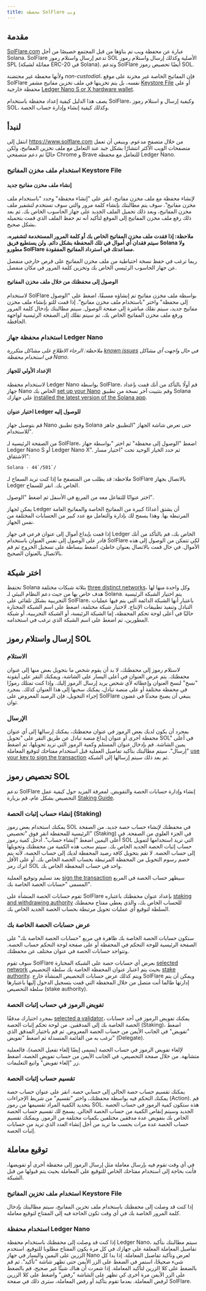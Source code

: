 ```yaml
---
title: محفظة SolFlare ويب
---
```


## مقدمة

[SolFlare.com](https://solflare.com/) عبارة عن محفظة ويب تم بناؤها من قبل المجتمع خصيصًا من أجل Solana. SolFlare تدعم إرسال واستلام رموز SOL الأصلية وكذلك إرسال واستلام رموز SPL (مماثلة لشبكة ERC-20 في Solana). وتدعم SolFlare أيضًا تحصيص رموز SOL.

ولأنها محفظة غير محتضنة _non-custodial_، فإن المفاتيح الخاصة غير مخزنة على موقع SolFlare نفسه، بل يتم تخزينها في ملف تخزين مفاتيح مشفر [Keystore File](#using-a-keystore-file) أو على محفظة خارجية [Ledger Nano S or X hardware wallet](#using-a-ledger-nano-hardware-wallet).

يصف هذا الدليل كيفية إعداد محفظة باستخدام SolFlare، وكيفية إرسال و استلام رموز SOL، وكذلك كيفية إنشاء وإدارة حساب الحصة.

## لنبدأ

انتقل إلى https://www.solflare.com من خلال متصفح مدعوم. وينبغي أن تعمل متصفحات الويب الأكثر انتشارًا بشكل جيد عند التعامل مع ملف تخزين المفاتيح، ولكن حاليًا تم دعم متصفحي Chrome و Brave للتعامل مع محفظة Ledger Nano.

### استخدام ملف مخزن المفاتيح Keystore File

#### إنشاء ملف مخزن مفاتيح جديد

لإنشاء محفظة مع ملف مخزن مفاتيح، انقر على "إنشاء محفظة" وحدد "باستخدام ملف مخزن مفاتيح". سوف يتم مطالبتك بإنشاء كلمة مرور والتي سوف تستخدم لتشفير ملف مخزن المفاتيح، وبعد ذلك تحميل الملف الجديد على جهاز الحاسوب الخاص بك. ثم بعد ذلك رفع ملف مخزن المفاتيح إلى الموقع لتأكيد أنه تم حفظ الملف الذي قمت بتحميله بشكل صحيح.

**ملاحظة: إذا فقدت ملف مخزن المفاتيح الخاص بك أو كلمة المرور المستخدمة لتشفيره، سيتم فقدان أي أموال في تلك المحفظة بشكل دائم. ولن يستطيع فريق Solana ولا مطورو SolFlare مساعدتك في استرداد المفاتيح المفقودة.**

ربما ترغب في حفظ نسخة احتياطية من ملف مخزن المفاتيح على قرص خارجي منفصل عن جهاز الحاسوب الرئيسي الخاص بك وتخزين كلمة المرور في مكان منفصل.

#### الوصول إلى محفظتك من خلال ملف مخزن المفاتيح

لاستخدام SolFlare بواسطة ملف مخزن مفاتيح تم إنشاؤه مسبقًا، اضغط على "الوصول إلى محفظة" واختر "باستخدام ملف مخزن مفاتيح". إذا قمت للتو بإنشاء ملف مخزن مفاتيح جديد، سيتم نقلك مباشرة إلى صفحة الوصول. سيتم مطالبتك بإدخال كلمة المرور ورفع ملف مخزن المفاتيح الخاص بك، ثم سيتم نقلك إلى الصفحة الرئيسية لواجهة الحافظة.

### استخدام محفظة جهاز Ledger Nano

_ملاحظة: الرجاء الاطلاع على مشاكل متكررة [known issues](ledger-live.md#known-issues) في حال واجهت أي مشاكل في استخدام محفظة Nano._

#### الإعداد الأولي للجهاز

لاستخدام محفظة Ledger Nano بواسطة SolFlare، قم أولًا بالتأكد من أنك قمت بإعداد جهاز Nano الخاص بك [set up your Nano](ledger-live.md) وقم بتثبيت آخر نسخة من تطبيق Solana على جهازك [installed the latest version of the Solana app](ledger-live.md#upgrade-to-the-latest-version-of-the-solana-app).

#### اختيار عنوان Ledger للوصول إليه

قم بتوصيل جهاز Nano وفتح تطبيق Solana حتى تعرض شاشة الجهاز "التطبيق جاهز للاستخدام".

من الصفحة الرئيسية لـ SolFlare، اضغط "الوصول إلى محفظة" ثم اختر "بواسطة جهاز Ledger Nano S أو Ledger Nano X". ثم حدد الخيار الوحيد تحت "اختيار مسار الاشتقاق":

`` Solana - 44`/501`/ ``

ملاحظة: قد يطلب من المتصفح ما إذا كنت تريد السماح لـ SolFlare بالاتصال بجهاز Ledger الخاص بك. انقر للسماح.

اختر عنوانًا للتفاعل معه من المربع في الأسفل ثم اضغط "الوصول".

يمكن لجهاز Ledger أن يشتق أعدادًا كبيرة من المفاتيح الخاصة والمفاتيح العامة المرتبطة بها. وهذا يسمح لك بإدارة والتعامل مع عدد كبير من الحسابات المختلفة من نفس الجهاز.

إذا قمت بإيداع أموال إلى عنوان فرعي في جهاز Ledger الخاص بك، قم بالتأكد من أنك قادر على الوصول إلى نفس العنوان باستخدام SolFlare لكي تتمكن من الوصول إلى هذه الأموال. في حال قمت بالاتصال بعنوان خاطئ، اضغط ببساطة على تسجيل الخروج ثم قم بالاتصال بالعنوان الصحيح.

## اختر شبكة

تحتفظ Solana بثلاثة شبكات مختلفة [three distinct networks](../clusters)، وكل واحدة منها لها هدف خاص بها من حيث دعم النظام البيئي لـ Solana. يتم اختيار الشبكة الرئيسية التجريبية بشكل تلقائي على SolFlare، باعتبار أنها الشبكة الدائمة التي يتم فيها عمليات التبادل وتنفيذ تطبيقات الإنتاج. لاختيار شبكة مختلفة، اضغط على اسم الشبكة المختارة حاليًا في أعلى لوحة تحكم المحفظة، إما الشبكة الرئيسة، أو الشبكة التجريبية، أو شبكة المطورين، ثم اضغط على اسم الشبكة الذي ترغب في استخدامه.

## إرسال واستلام رموز SOL

### الاستلام

لاستلام رموز إلى محفظتك، لا بد أن يقوم شخص ما بتحويل بعض منها إلى عنوان محفظتك. يتم عرض العنوان في أعلى اليسار على الشاشة، ويمكنك النقر على أيقونة "نسخ" لنسخ العنوان وإعطائه لأي شخص يريد إرسال الرموز إليك. وإذا كنت تمتلك رموزًا في محفظة مختلفة أو على منصة تبادل، يمكنك سحبها إلى هذا العنوان كذلك. بمجرد إجراء التحويل، فإن الرصيد المعروض على SolFlare ينبغي أن يصبح محدثًا في غضون ثوان.

### الإرسال

بمجرد أن يكون لديك بعض الرموز في عنوان محفظتك، يمكنك إرسالها إلى أي عنوان محفظة أخرى أو عنوان إيداع منصة تبادل عن طريق النقر على "تحويل SOL" في أعلى يمين الشاشة. قم بإدخال عنوان المستلم وكمية الرموز التي تريد تحويلها، ثم اضغط "إرسال". سيتم مطالبتك بتأكيد تفاصيل العملية قبل استخدام مفتاحك لتوقيع المعاملة [use your key to sign the transaction](#signing-a-transaction) ثم بعد ذلك سيتم إرسالها إلى الشبكة.

## تحصيص رموز SOL

تدعم SolFlare إنشاء وإدارة حسابات الحصة والتفويض. لمعرفة المزيد حول كيفية عمل التحصيص بشكل عام، قم بزيارة [Staking Guide](../staking).

### إنشاء حساب إثبات الحصة (Staking)

يمكنك استخدام بعض رموز SOL في محفظتك لإنشاء حساب حصة جديد. من الصفحة الرئيسية للمحفظة انقر فوق "تحصيص" (Staking) في الجزء العلوي من الصفحة. في أعلى اليمين اضغط "إنشاء حساب". أدخل كمية رموز SOL التي تريد استخدامها لتمويل حساب إثبات الحصة الجديد الخاص بك. سيتم سحب هذه الكمية من محفظتك وتحويلها إلى حساب الحصة. لا تقم بتحويل كافة رصيد المحفظة لديك إلى حساب الحصة، لأنه يتم خصم رسوم التحويل من المحفظة المرتبطة بحساب الحصة الخاص بك. أو على الأقل اترك رمز SOL واحد في حساب المحفظة الخاص بك.

بعد تسليم وتوقيع العملية [sign the transaction](#signing-a-transaction) سيظهر حساب الحصة في المربع المسمى "حسابات الحصة الخاصة بك".

تقوم حسابات الحصة المنشأة على SolFlare بإعداد عنوان محفظتك باعتباره [staking and withdrawing authority](../staking/stake-accounts#understanding-account-authorities) للحساب الخاص بك، والذي يعطي مفتاح محفظتك السلطة لتوقيع أي عمليات تحويل مرتبطة بحساب الحصة الجديد الخاص بك.

### عرض حسابات الحصة الخاصة بك

ستكون حسابات الحصة الخاصة بك ظاهرة في مربع "حسابات الحصة الخاصة بك" على الصفحة الرئيسية للوحة التحكم في المحفظة أو على صفحة لوحة التحكم حساب الحصة. وتتواجد حسابات الحصة في عنوان مختلف عن محفظتك.

سوف تقوم SolFlare بعرض أي حسابات حصة على الشبكة المختارة [selected network](#select-a-network) بحيث يتم اعتبار عنوان المحفظة الخاصة بك سلطة التحصيص [stake authority](../staking/stake-accounts#understanding-account-authorities). ويتم كذلك عرض حسابات التحصيص المنشأة خارج SolFlare ويمكن أن يتم إدارتها طالما أنت متصل من خلال المحفظة التي قمت بتسجيل الدخول إليها باعتبارها سلطة التحصيص (stake authority).

### تفويض الرموز في حساب إثبات الحصة

بمجرد اختيارك مدققًا [selected a validator](../staking#select-a-validator)، يمكنك تفويض الرموز في أحد حسابات الحصة الخاصة بك إلى المدققين. من لوحة تحكم إثبات الحصة (Staking)، اضغط "تفويض" في الجانب الأيمن من حساب الحصة المعروض. ثم قم باختيار المدقق الذي ترغب به من القائمة المنسدلة ثم اضغط "تفويض" (Delegate).

لإلغاء تفويض الرموز في حساب الحصة (يسمى إيضًا إلغاء تفعيل الحصة)، فالعملية متشابهة. من خلال صفحة التحصيص، في الجانب الأيمن من حساب تفويض الحصة، اضغط زر "إلغاء تفويض" واتبع التعليمات.

### تقسيم حساب إثبات الحصة

يمكنك تقسيم حساب حصة الحالي إلى حسابي حصة. انقر على عنوان حساب حصة يمكنك التحكم فيه بواسطة محفظتك، واختر "تقسيم" من شريط الإجراءات (Action). قم بتحديد الكمية المراد تقسيمها من رموز SOL. هذه ستكون كمية الرموز في حساب الحصة الجديد وسيتم إنقاص الكمية من حساب الحصة الحالي. يسمح لك تقسيم حساب الحصة الخاص بك بتفويض عدة مدققين مختلفين بكميات مختلفة من الرموز. ويمكنك تقسيم حساب الحصة عدة مرات بحسب ما تريد من أجل إنشاء العدد الذي تريد من حسابات إثبات الحصة.

## توقيع معاملة

في أي وقت تقوم فيه بإرسال معاملة مثل إرسال الرموز إلى محفظة أخرى أو تفويضها، فأنت بحاجة إلى استخدام مفتاحك الخاص للتوقيع على المعاملة بحيث يتم قبولها من قبل الشبكة.

### استخدام ملف تخزين المفاتيح Keystore File

إذا كنت قد وصلت إلى محفظتك باستخدام ملف تخزين المفاتيح، سيتم مطالبتك بإدخال كلمة المرور الخاصة بك في أي وقت تكون الحاجة فيه إلى المفتاح لتوقيع معاملة.

### استخدام محفظة Ledger Nano

إذا كنت قد وصلت إلى محفظتك باستخدام محفظة Ledger Nano، سيتم مطالبتك بتأكيد تفاصيل المعاملة المعلقة على جهازك في كل مرة يكون المفتاح مطلوبا للتوقيع. استخدم الزرين على اليمين واليسار في جهاز Nano لعرض وتأكيد تفاصيل المعاملة. إذا بدا كل شيء صحيحًا، استمر في الضغط على الزر الأيمن حتى تظهر شاشة "تأكيد". ثم قم بالضغط على كلا الزرين لتأكيد المعاملة. إذا شعرت أن هناك شيئًا غير صحيح، قم بالضغط على الزر الأيمن مرة أخرى كي تظهر على الشاشة "رفض" واضغط على كلا الزرين لرفض المعاملة. بعدما تقوم بتأكيد أو رفض المعاملة، سترى ذلك في صفحة SolFlare.
